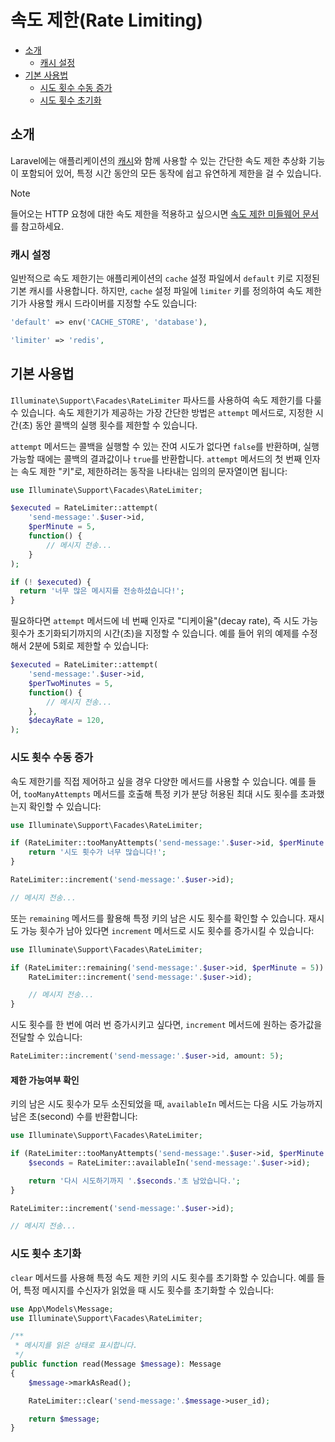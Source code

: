 # 속도 제한(Rate Limiting)

- [소개](#introduction)
    - [캐시 설정](#cache-configuration)
- [기본 사용법](#basic-usage)
    - [시도 횟수 수동 증가](#manually-incrementing-attempts)
    - [시도 횟수 초기화](#clearing-attempts)

<a name="introduction"></a>
## 소개

Laravel에는 애플리케이션의 [캐시](cache)와 함께 사용할 수 있는 간단한 속도 제한 추상화 기능이 포함되어 있어, 특정 시간 동안의 모든 동작에 쉽고 유연하게 제한을 걸 수 있습니다.

> [!NOTE]
> 들어오는 HTTP 요청에 대한 속도 제한을 적용하고 싶으시면 [속도 제한 미들웨어 문서](/docs/{{version}}/routing#rate-limiting)를 참고하세요.

<a name="cache-configuration"></a>
### 캐시 설정

일반적으로 속도 제한기는 애플리케이션의 `cache` 설정 파일에서 `default` 키로 지정된 기본 캐시를 사용합니다. 하지만, `cache` 설정 파일에 `limiter` 키를 정의하여 속도 제한기가 사용할 캐시 드라이버를 지정할 수도 있습니다:

```php
'default' => env('CACHE_STORE', 'database'),

'limiter' => 'redis',
```

<a name="basic-usage"></a>
## 기본 사용법

`Illuminate\Support\Facades\RateLimiter` 파사드를 사용하여 속도 제한기를 다룰 수 있습니다. 속도 제한기가 제공하는 가장 간단한 방법은 `attempt` 메서드로, 지정한 시간(초) 동안 콜백의 실행 횟수를 제한할 수 있습니다.

`attempt` 메서드는 콜백을 실행할 수 있는 잔여 시도가 없다면 `false`를 반환하며, 실행 가능할 때에는 콜백의 결과값이나 `true`를 반환합니다. `attempt` 메서드의 첫 번째 인자는 속도 제한 "키"로, 제한하려는 동작을 나타내는 임의의 문자열이면 됩니다:

```php
use Illuminate\Support\Facades\RateLimiter;

$executed = RateLimiter::attempt(
    'send-message:'.$user->id,
    $perMinute = 5,
    function() {
        // 메시지 전송...
    }
);

if (! $executed) {
  return '너무 많은 메시지를 전송하셨습니다!';
}
```

필요하다면 `attempt` 메서드에 네 번째 인자로 "디케이율"(decay rate), 즉 시도 가능 횟수가 초기화되기까지의 시간(초)을 지정할 수 있습니다. 예를 들어 위의 예제를 수정해서 2분에 5회로 제한할 수 있습니다:

```php
$executed = RateLimiter::attempt(
    'send-message:'.$user->id,
    $perTwoMinutes = 5,
    function() {
        // 메시지 전송...
    },
    $decayRate = 120,
);
```

<a name="manually-incrementing-attempts"></a>
### 시도 횟수 수동 증가

속도 제한기를 직접 제어하고 싶을 경우 다양한 메서드를 사용할 수 있습니다. 예를 들어, `tooManyAttempts` 메서드를 호출해 특정 키가 분당 허용된 최대 시도 횟수를 초과했는지 확인할 수 있습니다:

```php
use Illuminate\Support\Facades\RateLimiter;

if (RateLimiter::tooManyAttempts('send-message:'.$user->id, $perMinute = 5)) {
    return '시도 횟수가 너무 많습니다!';
}

RateLimiter::increment('send-message:'.$user->id);

// 메시지 전송...
```

또는 `remaining` 메서드를 활용해 특정 키의 남은 시도 횟수를 확인할 수 있습니다. 재시도 가능 횟수가 남아 있다면 `increment` 메서드로 시도 횟수를 증가시킬 수 있습니다:

```php
use Illuminate\Support\Facades\RateLimiter;

if (RateLimiter::remaining('send-message:'.$user->id, $perMinute = 5)) {
    RateLimiter::increment('send-message:'.$user->id);

    // 메시지 전송...
}
```

시도 횟수를 한 번에 여러 번 증가시키고 싶다면, `increment` 메서드에 원하는 증가값을 전달할 수 있습니다:

```php
RateLimiter::increment('send-message:'.$user->id, amount: 5);
```

<a name="determining-limiter-availability"></a>
#### 제한 가능여부 확인

키의 남은 시도 횟수가 모두 소진되었을 때, `availableIn` 메서드는 다음 시도 가능까지 남은 초(second) 수를 반환합니다:

```php
use Illuminate\Support\Facades\RateLimiter;

if (RateLimiter::tooManyAttempts('send-message:'.$user->id, $perMinute = 5)) {
    $seconds = RateLimiter::availableIn('send-message:'.$user->id);

    return '다시 시도하기까지 '.$seconds.'초 남았습니다.';
}

RateLimiter::increment('send-message:'.$user->id);

// 메시지 전송...
```

<a name="clearing-attempts"></a>
### 시도 횟수 초기화

`clear` 메서드를 사용해 특정 속도 제한 키의 시도 횟수를 초기화할 수 있습니다. 예를 들어, 특정 메시지를 수신자가 읽었을 때 시도 횟수를 초기화할 수 있습니다:

```php
use App\Models\Message;
use Illuminate\Support\Facades\RateLimiter;

/**
 * 메시지를 읽은 상태로 표시합니다.
 */
public function read(Message $message): Message
{
    $message->markAsRead();

    RateLimiter::clear('send-message:'.$message->user_id);

    return $message;
}
```
